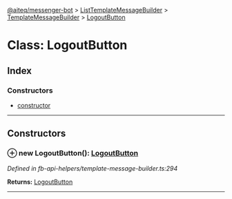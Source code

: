 [@aiteq/messenger-bot](../README.md) > [ListTemplateMessageBuilder](../classes/listtemplatemessagebuilder.md) > [TemplateMessageBuilder](../modules/listtemplatemessagebuilder.templatemessagebuilder.md) > [LogoutButton](../classes/listtemplatemessagebuilder.templatemessagebuilder.logoutbutton.md)



# Class: LogoutButton

## Index

### Constructors

* [constructor](listtemplatemessagebuilder.templatemessagebuilder.logoutbutton.md#constructor)



---
## Constructors
<a id="constructor"></a>


### ⊕ **new LogoutButton**(): [LogoutButton](listtemplatemessagebuilder.templatemessagebuilder.logoutbutton.md)



*Defined in fb-api-helpers/template-message-builder.ts:294*





**Returns:** [LogoutButton](listtemplatemessagebuilder.templatemessagebuilder.logoutbutton.md)

---


